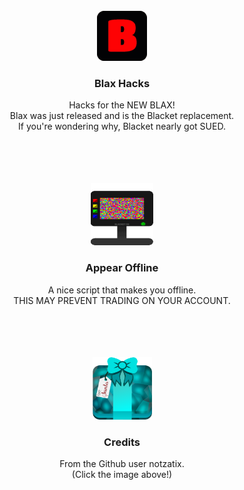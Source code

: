 <div id="top"></div>
<br />
<div align="center">
  <a href="https://xotic.org">
    <img src="/images/rainbowLogo.gif" alt="Logo" width="80" height="80">
  </a>
  <h3 align="center">Blax Hacks</h3>

  <p align="center">
    Hacks for the NEW BLAX!<br>
    Blax was just released and is the Blacket replacement.<br>
    If you're wondering why, Blacket nearly got SUED.
  </p>
</div>
<br>
<br>
<br>
<div id="top"></div>
<br />
<div align="center">
  <a href="https://github.com/TheVillainCoders/blaxHacks/blob/main/appearOffline.js">
    <img src="/images/spaceDebugger.gif" alt="Logo" width="100" height="100">
  </a>
  <h3 align="center">Appear Offline</h3>

  <p align="center">
    A nice script that makes you offline.<br>
    THIS MAY PREVENT TRADING ON YOUR ACCOUNT.
  </p>
</div>
<br>
<br>
<br>
<div id="top"></div>
<br />
<div align="center">
  <a href="https://github.com/notzastix/blacket-hacks">
    <img src="/images/diamondGift.png" alt="Logo" width="95" height="100">
  </a>
  <h3 align="center">Credits</h3>

  <p align="center">
    From the Github user notzatix.<br>
    (Click the image above!)
  </p>
</div>
